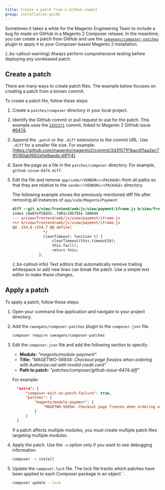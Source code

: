 ```yaml
---
title: Create a patch from a GitHub commit
group: installation-guide
---
```


Sometimes it takes a while for the Magento Engineering Team to include a bug fix made on GitHub in a Magento 2 Composer release. In the meantime, you can create a patch from GitHub and use the [`cweagans/composer-patches`][1] plugin to apply it to your Composer-based Magento 2 installation.

{:.bs-callout-warning}
Always perform comprehensive testing before deploying any unreleased patch.

## Create a patch

There are many ways to create patch files. The example below focuses on creating a patch from a known commit.

To create a patch file, follow these steps:

1. Create a `patches/composer` directory in your local project.
1. Identify the GitHub commit or pull request to use for the patch. This example uses the [`2d31571`][2] commit, linked to Magento 2 GitHub issue [#6474][3].
1. Append the `.patch` or the `.diff` extensions to the commit URL. Use `.diff` for a smaller file size. For example: [https://github.com/magento/magento2/commit/2d31571f1bacd11aa2ec795180abf682e0e9aede.diff][4]
1. Save the page as a file in the `patches/composer` directory. For example, `github-issue-6474.diff`.
1. Edit the file and remove `app/code/<VENDOR>/<PACKAGE>` from all paths so that they are relative to the `vendor/<VENDOR>/<PACKAGE>` directory.

   The following example shows the previously mentioned diff file after removing all instances of `app/code/Magento/Payment`\:

   ```diff
   diff --git a/view/frontend/web/js/view/payment/iframe.js b/view/frontend/web/js/view/payment/iframe.js
   index c8a6fef58d31..7d01c195791e 100644
   --- a/view/frontend/web/js/view/payment/iframe.js
   +++ b/view/frontend/web/js/view/payment/iframe.js
   @@ -154,6 +154,7 @@ define(
                 */
                 clearTimeout: function () {
                     clearTimeout(this.timeoutId);
                     this.fail();
                     return this;
               },
   ```

   {:.bs-callout-info}
   Text editors that automatically remove trailing whitespace or add new lines can break the patch. Use a simple text editor to make these changes.

## Apply a patch

To apply a patch, follow these steps:

1. Open your command line application and navigate to your project directory.
1. Add the `cweagans/composer-patches` plugin to the `composer.json` file.

   ```bash
   composer require cweagans/composer-patches
   ```

1. Edit the `composer.json` file and add the following section to specify:
    - **Module:** *\"magento/module-payment\"*
    - **Title:** *\"MAGETWO-56934: Checkout page freezes when ordering with Authorize.net with invalid credit card\"*
    - **Path to patch:** *\"patches/composer/github-issue-6474.diff\"*

   For example:

   ```json
     "extra": {
         "composer-exit-on-patch-failure": true,
         "patches": {
             "magento/module-payment": {
                 "MAGETWO-56934: Checkout page freezes when ordering with Authorize.net with invalid credit card": "patches/composer/github-issue-6474.diff"
             }
         }
     }
   ```

    If a patch affects multiple modules, you must create multiple patch files targeting multiple modules.

1. Apply the patch. Use the `-v` option only if you want to see debugging information.

   ```bash
   composer -v install
   ```

1. Update the `composer.lock` file. The lock file tracks which patches have been applied to each Composer package in an object``.

   ```bash
   composer update --lock
   ```

[1]: https://github.com/cweagans/composer-patches/
[2]: https://github.com/magento/magento2/commit/2d31571f1bacd11aa2ec795180abf682e0e9aede
[3]: https://github.com/magento/magento2/issues/6474
[4]: https://github.com/magento/magento2/commit/2d31571f1bacd11aa2ec795180abf682e0e9aede.diff